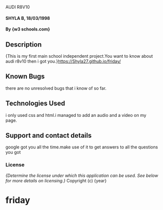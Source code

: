 AUDI R8V10
#### SHYLA B, 18/03/1998
#### By **{w3 schools.com}**
## Description
{This is my first main school independent project.You want to know about audi r8v10 then i got you.}https://Shyla27.github.io/friday/

## Known Bugs
there are no unresolved bugs that i know of so far.
## Technologies Used
 i only used css and html.i managed to add an audio and a video on my page.
## Support and contact details
google got you all the time.make use of it to get answers to all the questions you got
### License
*{Determine the license under which this application can be used.  See below for more details on licensing.}*
Copyright (c) {year}
  

# friday
